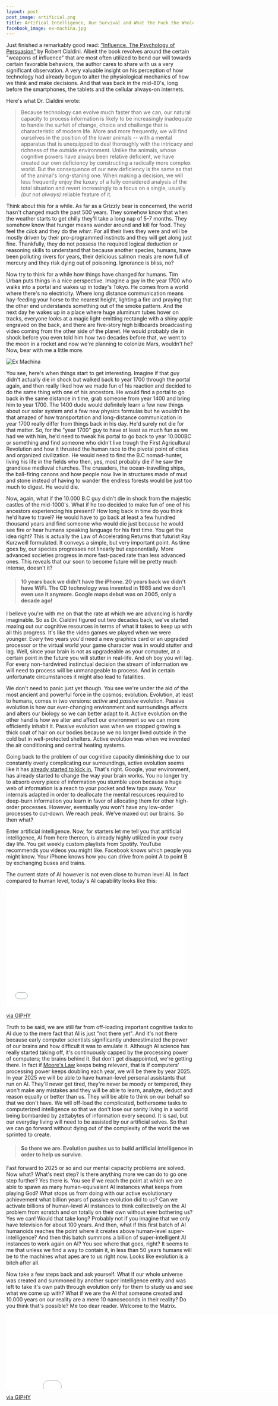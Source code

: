 ```yaml
---
layout: post
post_image: artificial.png
title: Artifical Intelligence, Our Survival and What the Fuck the Whole Universe Might Just Be
facebook_image: ex-machina.jpg
---
```

Just finished a remarkably good read: ["Influence. The Psychology of Persuasion"](http://www.amazon.co.uk/dp/006124189X) by Robert Cialdini.
Albeit the book revolves around the certain "weapons of influence" that are most often utilized to bend our will towards certain favorable behaviors, the
author cares to share with us a very significant observation. A very valuable insight on his perception of how technology had already begun to alter the physiological mechanics of how we think and make decisions. And that was back in the mid-80's, long before the smartphones, the tablets and the cellular always-on internets.

Here's what Dr. Cialdini wrote:

>Because technology can evolve much faster than we can, our natural capacity to process information is likely to be increasingly inadequate to handle the surfeit of change, choice and challenge that is characteristic of modern life. More and more frequently, we will find ourselves in the position of the lower animals -- with a mental apparatus that is unequipped to deal thoroughly with the intricacy and richness of the outside environment. Unlike the animals, whose cognitive powers have always been relative deficient, we have created our own deficiency by constructing a radically more complex world. But the consequence of our new deficiency is the same as that of the animal's long-staning one. When making a decision, we will less frequently enjoy the luxury of a fully considered analysis of the total situation and revert increasingly to a focus on a single, usually *(but not always)* reliable feature of it.

Think about this for a while. As far as a Grizzly bear is concerned, the world hasn't changed much the past 500 years. They somehow know that when the weather starts to get chilly they'll take a long nap of 5-7 months. They somehow know that hunger means wander around and kill for food. They feel the *click* and they do the *whirr*. For all their lives they were and will be mostly driven by their pro-programmed instincts and they will get along just fine. Thankfully, they do not possess the required logical deduction or reasoning skills to understand that because another species, humans, have been polluting rivers for years, their delicious salmon meals are now full of mercury and they risk dying out of poisoning. Ignorance is bliss, no?

Now try to think for a while how things have changed for humans. Tim Urban puts things in a nice perspective. Imagine a guy in the year 1700 who walks into a portal and wakes up in today's Tokyo. He comes from a world where there's no electricity. Where long distance communication means hay-feeding your horse to the nearest height, lighting a fire and praying that the other end understands something out of the smoke pattern. And the next day he wakes up in a place where huge aluminum tubes hover on tracks, everyone looks at a magic light-emitting rectangle with a shiny apple engraved on the back, and there are five-story high billboards broadcasting video coming from the other side of the planet. He would probably die in shock before you even told him how two decades before that, we went to the moon in a rocket and now we're planning to colonize Mars, wouldn't he?  Now, bear with me a little more.

![Ex Machina](/images/posts/ex-machina.jpg)

You see, here's when things start to get interesting. Imagine if that guy didn't actually die in shock but walked back to year 1700 through the portal again, and then really liked how we made fun of his reaction and decided to do the same thing with one of his ancestors. He would find a portal to go back in the same distance in time, grab someone from year 1400 and bring him to year 1700. The 1400 dude would definitely learn a few new things about our solar system and a few new physics formulas but he wouldn't be that amazed of how transportation and long-distance communication in year 1700 really differ from things back in his day. He'd surely not die for that matter. So, for the "year 1700" guy to have at least as much fun as we had we with him, he'd need to tweak his portal to go back to year 10.000BC or something and find someone who didn't live trough the First Agricultural Revolution and how it thrusted the human race to the pivotal point of cities and organized civilization. He would need to find the B.C nomad-hunter, living his life in the fields who then, yes, most probably die if he saw the grandiose medieval churches. The crusaders, the ocean-travelling ships, the ball-firing canons and how people now live in structures made of mud and stone instead of having to wander the endless forests would be just too much to digest. He would die.

Now, again, what if the 10.000 B.C guy didn't die in shock from the majestic castles of the mid-1000's. What if he too decided to make fun of one of his ancestors experiencing his present? How long back in time do you think he'd have to travel? He would have to go back at least a few hundred thousand years and find someone who would die just because he would see fire or hear humans speaking language for his first time. You get the idea right? This is actually the Law of Accelerating Returns that futurist Ray Kurzweill formulated. It conveys a simple, but very important point. As time goes by, our species progresses not linearly but exponentially. More advanced societies progress in more fast-paced rate than less advanced ones. This reveals that our soon to become future will be pretty much intense, doesn't it?

>#### 10 years back we didn't have the iPhone. 20 years back we didn't have WiFi. The CD technology was invented in 1985 and we don't even use it anymore. Google maps debut was on 2005, only a decade ago!

I believe you're with me on that the rate at which we are advancing is hardly imaginable. So as Dr. Cialdini figured out two decades back, we've started maxing out our cognitive resources in terms of what it takes to keep up with all this progress. It's like the video games we played when we were younger. Every two years you'd need a new graphics card or an upgraded processor or the virtual world your game character was in would stutter and lag. Well, since your brain is not as upgradeable as your computer, at a certain point in the future you will stutter in real-life. And oh boy you will lag. For every non-hardwired instinctual decision the stream of information we will need to process will be unmanageable to process. And in certain unfortunate circumstances it might also lead to fatalities.

We don't need to panic just yet though. You see we're under the aid of the most ancient and powerful force in the cosmos; evolution. Evolution, at least to humans, comes in two versions: *active* and *passive* evolution. Passive evolution is how our ever-changing environment and surroundings affects and alters our biology so we can better adapt to it.  Active evolution on the other hand is how we alter and affect our environment so we can more efficiently inhabit it. Passive evolution was when we stopped growing a thick coat of hair on our bodies because we no longer lived outside in the cold but in well-protected shelters. Active evolution was when we invented the air conditioning and central heating systems.

Going back to the problem of our cognitive capacity diminishing due to our constantly overly complicating our surroundings, active evolution seems like it has [already started to kick in.](http://www.scientificamerican.com/article/the-internet-has-become-the-external-hard-drive-for-our-memories/) That's right. Google, your environment, has already started to change the way your brain works. You no longer try to absorb every piece of information you stumble upon because a huge web of information is a reach to your pocket and few taps away. Your internals adapted in order to deallocate the mental resources required to deep-burn information you learn in favor of allocating them for other high-order processes. However, eventually you won't have any low-order processes to cut-down. We reach peak. We've maxed out our brains. So then what?

Enter artificial intelligence. Now, for starters let me tell you that artificial intelligence, AI from here thereon, is already highly utilized in your every day life. You get weekly custom playlists from Spotify. YouTube recommends you videos you might like. Facebook knows which people you might know. Your iPhone knows how you can drive from point A to point B by exchanging buses and trains.

The current state of AI however is not even close to human level AI. In fact compared to human level, today's AI capability looks like this:
<iframe src="//giphy.com/embed/Eb4HAUeQrq608" width="480" height="318" frameBorder="0" class="giphy-embed" allowFullScreen></iframe><p><a href="http://giphy.com/gifs/machine-most-useless-Eb4HAUeQrq608">via GIPHY</a></p>

Truth to be said, we are still far from off-loading important cognitive tasks to AI due to the mere fact that AI is just "not there yet". And it's not there because early computer scientists significantly underestimated the power of our brains and how difficult it was to emulate it. Although AI science has really started taking off, it's continuously capped by the processing power of computers; the brains behind it. But don't get disappointed, we're getting there. In fact if [Moore's Law](http://https://en.wikipedia.org/wiki/Moore%27s_law) keeps being relevant, that is if computers' processing power keeps doubling each year, we will be there by year 2025. In year 2025 we will be able to have human-level personal assistants that run on AI. They'll never get tired, they're never be moody or tempered, they won't make any mistakes and they will be able to learn, analyze, deduct and reason equally or better than us. They will be able to think on our behalf so that we don't have. We will off-load the complicated, bothersome tasks to computerized intelligence so that we don't lose our sanity living in a world being bombarded by zettabytes of information every second. It is sad, but our everyday living will need to be assisted by our artificial selves. So that we can go forward without dying out of the complexity of the world the we sprinted to create.

>#### So there we are. Evolution pushes us to build artificial intelligence in order to help us survive.

Fast forward to 2025 or so and our mental capacity problems are solved. Now what? What's next step? Is there anything more we can do to go one step further? Yes there is. You see if we reach the point at which we are able to spawn as many human-equivalent AI instances what keeps from playing God? What stops us from doing with our active evolutionary achievement what billion years of passive evolution did to us? Can we activate billions of human-level AI instances to think collectively on the AI problem from scratch and on totally on their own without ever bothering us? Yes we can! Would that take long? Probably not if you imagine that we only have television for about 100 years. And then, what if this first batch of AI humanoids reaches the point where it creates above human-level super-intelligence? And then this batch summons a billion of super-intelligent AI instances to work again on AI? You see where that goes, right? It seems to me that unless we find a way to contain it, in less than 50 years humans will be to the machines what apes are to us right now. Looks like evolution is a bitch after all.

Now take a few steps back and ask yourself. What if our whole universe was created and summoned by another super intelligence entity and was left to take it's own path through evolution only for them to study us and see what we come up with? What if we are the AI that someone created and 10.000 years on our reality are a mere 10 nanoseconds in their reality? Do you think that's possible? Me too dear reader. Welcome to the Matrix.

<iframe src="//giphy.com/embed/12l8SP3JCNusec" width="750" height="201" frameBorder="0" class="giphy-embed" allowFullScreen></iframe><p><a href="http://giphy.com/gifs/movie-leonardo-dicaprio-inception-12l8SP3JCNusec">via GIPHY</a></p>
